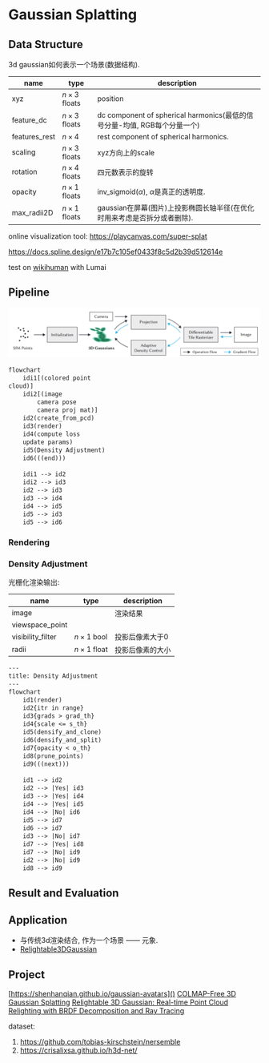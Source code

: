 # Gaussian Splatting
<style>
	.mermaid {width:40% !important}
</style>

## Data Structure
3d gaussian如何表示一个场景(数据结构).

| name | type | description |
| --- | --- | --- |
| xyz | $n \times 3$ floats | position |
| feature_dc | $n \times 3$ floats | dc component of spherical harmonics(最低的信号分量-均值, RGB每个分量一个) |
| features_rest | $n \times 4$ | rest component of spherical harmonics. |
| scaling | $n \times 3$ floats | xyz方向上的scale |
| rotation | $n \times 4$ floats | 四元数表示的旋转 |
| opacity | $n \times 1$ floats | $\mathrm{inv\_sigmoid}(\alpha)$, $\alpha$是真正的透明度. |
| max_radii2D | $n \times 1$ floats | gaussian在屏幕(图片)上投影椭圆长轴半径(在优化时用来考虑是否拆分或者删除). |

online visualization tool: https://playcanvas.com/super-splat

https://docs.spline.design/e17b7c105ef0433f8c5d2b39d512614e

test on [wikihuman](https://vgl.ict.usc.edu/Data/DigitalEmily2/) with Lumai

## Pipeline

![](rc/3d_gaussian_splatting.png)

```mermaid
flowchart
    idi1[(colored point cloud)]
    idi2[(image
        camera pose
        camera proj mat)]
    id2(create_from_pcd)
    id3(render)
    id4(compute loss
    update params)
    id5(Density Adjustment)
    id6(((end)))

    idi1 --> id2
    idi2 --> id3
    id2 --> id3
    id3 --> id4
    id4 --> id5
    id5 --> id3
    id5 --> id6
```

### Rendering


### Density Adjustment
光栅化渲染输出:

| name | type | description |
| --- | --- | --- |
| image | | 渲染结果 |
| viewspace_point | |  |
| visibility_filter | $n \times 1$ bool | 投影后像素大于0 |
| radii | $n \times 1$ float | 投影后像素的大小 |

```mermaid
---
title: Density Adjustment
---
flowchart
    id1(render)
    id2{itr in range}
    id3{grads > grad_th}
    id4{scale <= s_th}
    id5(densify_and_clone)
    id6(densify_and_split)
    id7{opacity < o_th}
    id8(prune_points)
    id9(((next)))

    id1 --> id2
    id2 --> |Yes| id3
    id3 --> |Yes| id4
    id4 --> |Yes| id5
    id4 --> |No| id6
    id5 --> id7
    id6 --> id7
    id3 --> |No| id7
    id7 --> |Yes| id8
    id7 --> |No| id9
    id2 --> |No| id9
    id8 --> id9
```

## Result and Evaluation

## Application
* 与传统3d渲染结合, 作为一个场景 —— 元象.
* [Relightable3DGaussian](https://github.com/NJU-3DV/Relightable3DGaussian)


## Project
[https://shenhanqian.github.io/gaussian-avatars]()
[COLMAP-Free 3D Gaussian Splatting](https://oasisyang.github.io/colmap-free-3dgs/)
[Relightable 3D Gaussian: Real-time Point Cloud Relighting with BRDF Decomposition and Ray Tracing](https://nju-3dv.github.io/projects/Relightable3DGaussian/)

dataset:
1. https://github.com/tobias-kirschstein/nersemble
2. https://crisalixsa.github.io/h3d-net/